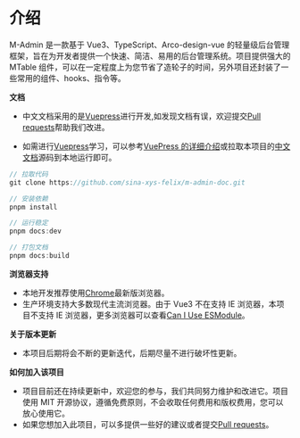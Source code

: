 
# 介绍

M-Admin 是一款基于 Vue3、TypeScript、Arco-design-vue 的轻量级后台管理框架，旨在为开发者提供一个快速、简洁、易用的后台管理系统。项目提供强大的 MTable 组件，可以在一定程度上为您节省了造轮子的时间，另外项目还封装了一些常用的组件、hooks、指令等。

**文档**

- 中文文档采用的是[Vuepress](https://vuepress.vuejs.org/)进行开发,如发现文档有误，欢迎提交[Pull requests](https://github.com/sina-xys-felix/m-admin-doc/pulls)帮助我们改进。

- 如需进行[Vuepress](https://vuepress.vuejs.org/)学习，可以参考[VuePress 的详细介绍](https://vuepress.vuejs.org/guide/getting-started.html#installation)或拉取本项目的[中文文档](https://github.com/sina-xys-felix/m-admin-doc)源码到本地运行即可。

```js
// 拉取代码
git clone https://github.com/sina-xys-felix/m-admin-doc.git

// 安装依赖
pnpm install

// 运行稳定
pnpm docs:dev

// 打包文档
pnpm docs:build
```

**浏览器支持**

- 本地开发推荐使用[Chrome](https://www.google.com/intl/zh-CN/chrome/)最新版浏览器。
- 生产环境支持大多数现代主流浏览器。由于 Vue3 不在支持 IE 浏览器，本项目不支持 IE 浏览器，更多浏览器可以查看[Can I Use ESModule](https://caniuse.com/?search=ESModule)。

**关于版本更新**

- 本项目后期将会不断的更新迭代，后期尽量不进行破坏性更新。

**如何加入该项目**

- 项目目前还在持续更新中，欢迎您的参与，我们共同努力维护和改进它。项目使用 MIT 开源协议，遵循免费原则，不会收取任何费用和版权费用，您可以放心使用它。
- 如果您想加入此项目，可以多提供一些好的建议或者提交[Pull requests](https://github.com/sina-xys-felix/M-Admin/pulls)。


